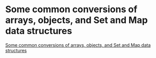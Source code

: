 # Some common conversions of arrays, objects, and Set and Map data structures
[Some common conversions of arrays, objects, and Set and Map data structures](https://aiwithcloud.com/2022/09/19/some_common_conversions_of_arrays_objects_and_set_and_map_data_structures/)